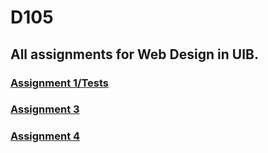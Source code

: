 # D105
## All assignments for Web Design in UIB.
### [Assignment 1/Tests](https://github.com/jhaos/Web-Design-D105/tree/master/p1)
### [Assignment 3](https://github.com/jhaos/Web-Design-D105/tree/master/p3)
### [Assignment 4](https://github.com/jhaos/Web-Design-D105/tree/master/voices_two_css)
